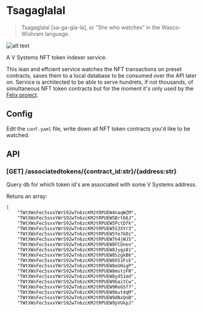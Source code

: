 # Tsagaglalal

> Tsagaglalal [sa-ga-gla-la], or “She who watches” in the Wasco-Wishram language.

![alt text](https://www.freevector.com/uploads/vector/preview/3857/FreeVector-Tsagaglalal.jpg)

A V Systems NFT token indexer service.

This lean and effcient service watches the NFT transactions on preset contracts, saves them to a local database to be consumed over the API later on.
Service is architected to be able to serve hundrets, if not thousands, of simultaneous NFT token contracts but for the moment it's only used by the [Felix project](https://saveaword.com).

## Config

Edit the ```conf.yaml``` file, write down all NFT token contracts you'd like to be watched.

## API

###  [GET] /associatedtokens/{contract_id:str}/{address:str}

Query db for which token id's are associated with some V Systems address.

Retuns an array:

```
[
	"TWtXWsFec5sxxYWrS92wTn6zcKMJtRPUEW4naqWZM",
	"TWtXWsFec5sxxYWrS92wTn6zcKMJtRPUEW5Brt66J",
	"TWtXWsFec5sxxYWrS92wTn6zcKMJtRPUEW5PctDfk",
	"TWtXWsFec5sxxYWrS92wTn6zcKMJtRPUEW5S3XYr3",
	"TWtXWsFec5sxxYWrS92wTn6zcKMJtRPUEW5Ye7kDz",
	"TWtXWsFec5sxxYWrS92wTn6zcKMJtRPUEW7h4jWJ5",
	"TWtXWsFec5sxxYWrS92wTn6zcKMJtRPUEW8FCUnen",
	"TWtXWsFec5sxxYWrS92wTn6zcKMJtRPUEW8Jygz81",
	"TWtXWsFec5sxxYWrS92wTn6zcKMJtRPUEW8SzgkB6",
	"TWtXWsFec5sxxYWrS92wTn6zcKMJtRPUEW8X51Fsk",
	"TWtXWsFec5sxxYWrS92wTn6zcKMJtRPUEW8eUHigP",
	"TWtXWsFec5sxxYWrS92wTn6zcKMJtRPUEW8mstzFN",
	"TWtXWsFec5sxxYWrS92wTn6zcKMJtRPUEW8yd51md",
	"TWtXWsFec5sxxYWrS92wTn6zcKMJtRPUEW9GaitCw",
	"TWtXWsFec5sxxYWrS92wTn6zcKMJtRPUEW9ReGSf7",
	"TWtXWsFec5sxxYWrS92wTn6zcKMJtRPUEW9but4qM",
	"TWtXWsFec5sxxYWrS92wTn6zcKMJtRPUEW9dNxQnB",
	"TWtXWsFec5sxxYWrS92wTn6zcKMJtRPUEW9pVUkpJ"
```